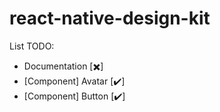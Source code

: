 # react-native-design-kit

List TODO:
- Documentation [✖️]
- [Component] Avatar [✔️]
- [Component] Button [✔️]
